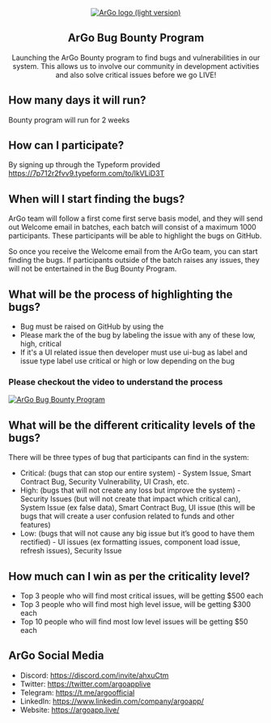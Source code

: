 <p align="center">
  <a href="https://argoapp.live/">
    <img src="https://ik.imagekit.io/argo/BugBounty_YtGf5_ATd.png" title="source: imgur.com" alt="ArGo logo (light version)" />
  </a>

  <h2 align="center">ArGo Bug Bounty Program</h3>

  <p align="center">
  Launching the ArGo Bounty program to find bugs and vulnerabilities in our system. This allows us to involve our community in development activities and also solve critical issues before we go LIVE! 
 </p>
</p>

## How many days it will run?

Bounty program will run for 2 weeks 

## How can I participate?

By signing up through the Typeform provided
https://7p712r2fvv9.typeform.com/to/lkVLiD3T  

## When will I start finding the bugs?

ArGo team will follow a first come first serve basis model, and they will send out Welcome email in batches, each batch will consist of a maximum 1000 participants. These participants will be able to highlight the bugs on GitHub.

So once you receive the Welcome email from the ArGo team, you can start finding the bugs. If participants outside of the batch raises any issues, they will not be entertained in the Bug Bounty Program.

## What will be the process of highlighting the bugs?

- Bug must be raised on GitHub by using the <raise issue tab>
- Please mark the <criticality> of the bug by labeling the issue with any of these low, high, critical
- If it's a UI related issue then developer must use ui-bug as label and issue type label use critical or high or low depending on the bug

### Please checkout the video to understand the process
[![ArGo Bug Bounty Program ](https://res.cloudinary.com/marcomontalbano/image/upload/v1624442488/video_to_markdown/images/youtube--jyrR7b_3mDU-c05b58ac6eb4c4700831b2b3070cd403.jpg)](https://youtu.be/jyrR7b_3mDU "ArGo Bug Bounty Program")

## What will be the different criticality levels of the bugs?

There will be three types of bug that participants can find in the system:

- Critical: (bugs that can stop our entire system) - System Issue, Smart Contract Bug, Security Vulnerability, UI Crash, etc.
- High: (bugs that will not create any loss but improve the system) - Security Issues (but will not create that impact which critical can), System Issue (ex false data), Smart Contract Bug, UI issue (this will be bugs that will create a user confusion related to funds and other features)
- Low: (bugs that will not cause any big issue but it’s good to have them rectified) - UI issues (ex formatting issues, component load issue, refresh issues), Security Issue 

## How much can I win as per the criticality level?
- Top 3 people who will find most critical issues, will be getting $500 each
- Top 3 people who will find most high level issue, will be getting $300 each
- Top 10 people who will find most low level issues will be getting $50 each

## ArGo Social Media

- Discord: https://discord.com/invite/ahxuCtm
- Twitter: https://twitter.com/argoapplive
- Telegram: https://t.me/argoofficial
- LinkedIn: https://www.linkedin.com/company/argoapp/
- Website: https://argoapp.live/
